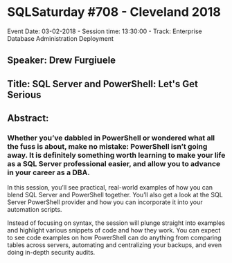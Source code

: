 # SQLSaturday #708 - Cleveland 2018
Event Date: 03-02-2018 - Session time: 13:30:00 - Track: Enterprise Database Administration  Deployment
## Speaker: Drew Furgiuele
## Title: SQL Server and PowerShell: Let's Get Serious
## Abstract:
### Whether you’ve dabbled in PowerShell or wondered what all the fuss is about, make no mistake: PowerShell isn’t going away. It is definitely something worth learning to make your life as a SQL Server professional easier, and allow you to advance in your career as a DBA.

In this session, you’ll see practical, real-world examples of how you can blend SQL Server and PowerShell together. You’ll also get a look at the SQL Server PowerShell provider and how you can incorporate it into your automation scripts.

Instead of focusing on syntax, the session will plunge straight into examples and highlight various snippets of code and how they work. You can expect to see code examples on how PowerShell can do anything from comparing tables across servers, automating and centralizing your backups, and even doing in-depth security audits.
